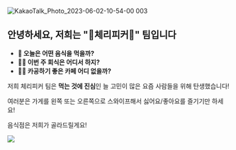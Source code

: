 ![KakaoTalk_Photo_2023-06-02-10-54-00 003](https://github.com/CherryPick3r/.github/assets/44383895/d012ac84-0a3f-4a36-a8e8-4e4f7c71eecf)
## 안녕하세요, 저희는 "🍒체리피커🍒" 팀입니다
- **🤔 오늘은 어떤 음식을 먹을까?**
- **🤷‍♀️ 이번 주 회식은 어디서 하지?**
- **🧑‍🎓 카공하기 좋은 카페 어디 없을까?**


저희 체리피커 팀은 **먹는 것에 진심**인 늘 고민이 많은 요즘 사람들을 위해 탄생했습니다!

여러분은 가게를 왼쪽 또는 오른쪽으로 스와이프해서 싫어요/좋아요를 즐기기만 하세요!

음식점은 저희가 골라드릴게요!


<img src="https://github.com/CherryPick3r/.github/blob/master/profile/%E1%84%87%E1%85%A1%E1%86%A84%E1%84%8C%E1%85%A9_%E1%84%8C%E1%85%A9%E1%84%8C%E1%85%A1%E1%86%BC%E1%84%87%E1%85%A1%E1%86%BC%E1%84%8B%E1%85%B3%E1%86%AB%E1%84%8C%E1%85%A5%E1%86%BC_%E1%84%8E%E1%85%A6%E1%84%85%E1%85%B5%E1%84%91%E1%85%B5%E1%84%8F%E1%85%A5_%E1%84%8F%E1%85%A2%E1%86%B8%E1%84%89%E1%85%B3%E1%84%90%E1%85%A9%E1%86%AB%E1%84%83%E1%85%B5%E1%84%8C%E1%85%A1%E1%84%8B%E1%85%B5%E1%86%AB_%E1%84%91%E1%85%A9%E1%84%89%E1%85%B3%E1%84%90%E1%85%A5%20.pdf">

